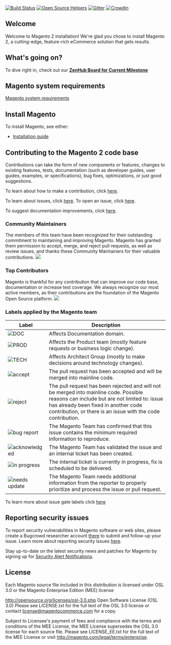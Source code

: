 [![Build Status](https://travis-ci.org/magento/magento2.svg?branch=2.3-develop)](https://travis-ci.org/magento/magento2)
[![Open Source Helpers](https://www.codetriage.com/magento/magento2/badges/users.svg)](https://www.codetriage.com/magento/magento2)
[![Gitter](https://badges.gitter.im/Join%20Chat.svg)](https://gitter.im/magento/magento2?utm_source=badge&utm_medium=badge&utm_campaign=pr-badge)
[![Crowdin](https://d322cqt584bo4o.cloudfront.net/magento-2/localized.png)](https://crowdin.com/project/magento-2)
<h2>Welcome</h2>
Welcome to Magento 2 installation! We're glad you chose to install Magento 2, a cutting-edge, feature-rich eCommerce solution that gets results.

## What's going on?
To dive right in, check out our **[ZenHub Board for Current Milestone](https://app.zenhub.com/workspace/o/magento-engcom/msi/boards?milestones=MSI%20Part%20II%232018-10-22&activeFilters=milestones&repos=91593797)**

## Magento system requirements
[Magento system requirements](http://devdocs.magento.com/guides/v2.3/install-gde/system-requirements2.html)

## Install Magento
To install Magento, see either:

*	[Installation guide](http://devdocs.magento.com/guides/v2.3/install-gde/bk-install-guide.html)

<h2>Contributing to the Magento 2 code base</h2>
Contributions can take the form of new components or features, changes to existing features, tests, documentation (such as developer guides, user guides, examples, or specifications), bug fixes, optimizations, or just good suggestions.

To learn about how to make a contribution, click [here][1].

To learn about issues, click [here][2]. To open an issue, click [here][3].

To suggest documentation improvements, click [here][4].

[1]: <http://devdocs.magento.com/guides/v2.3/contributor-guide/contributing.html>
[2]: <http://devdocs.magento.com/guides/v2.3/contributor-guide/contributing.html#report>
[3]: <https://github.com/magento/magento2/issues>
[4]: <http://devdocs.magento.com>

<h3>Community Maintainers</h3>
The members of this team have been recognized for their outstanding commitment to maintaining and improving Magento. Magento has granted them permission to accept, merge, and reject pull requests, as well as review issues, and thanks these Community Maintainers for their valuable contributions.

<a href="https://magento.com/magento-contributors#maintainers">
    <img src="https://raw.githubusercontent.com/wiki/magento/magento2/images/maintainers.png"/>
</a>

<h3>Top Contributors</h3>
Magento is thankful for any contribution that can improve our code base, documentation or increase test coverage. We always recognize our most active members, as their contributions are the foundation of the Magento Open Source platform.
<a href="https://magento.com/magento-contributors">
    <img src="https://raw.githubusercontent.com/wiki/magento/magento2/images/contributors.png"/>
</a>

<h3>Labels applied by the Magento team</h3>

| Label        | Description           | 
| ------------- |-------------|
| ![DOC](http://devdocs.magento.com/common/images/github_DOC.png) | Affects Documentation domain. |
| ![PROD](http://devdocs.magento.com/common/images/github_PROD.png) | Affects the Product team (mostly feature requests or business logic change). |
| ![TECH](http://devdocs.magento.com/common/images/github_TECH.png) | Affects Architect Group (mostly to make decisions around technology changes). |
| ![accept](http://devdocs.magento.com/common/images/github_accept.png) | The pull request has been accepted and will be merged into mainline code. |
| ![reject](http://devdocs.magento.com/common/images/github_reject.png) | The pull request has been rejected and will not be merged into mainline code. Possible reasons can include but are not limited to: issue has already been fixed in another code contribution, or there is an issue with the code contribution. |
| ![bug report](http://devdocs.magento.com/common/images/github_bug.png) | The Magento Team has confirmed that this issue contains the minimum required information to reproduce. |
| ![acknowledged](http://devdocs.magento.com/common/images/gitHub_acknowledged.png) | The Magento Team has validated the issue and an internal ticket has been created. |
| ![in progress](http://devdocs.magento.com/common/images/github_inProgress.png) | The internal ticket is currently in progress, fix is scheduled to be delivered. |
| ![needs update](http://devdocs.magento.com/common/images/github_needsUpdate.png) | The Magento Team needs additional information from the reporter to properly prioritize and process the issue or pull request. |

To learn more about issue gate labels click [here](https://github.com/magento/magento2/wiki/Magento-Issue-Gates)

<h2>Reporting security issues</h2>

To report security vulnerabilities in Magento software or web sites, please create a Bugcrowd researcher account <a href="https://bugcrowd.com/magento">there</a> to submit and follow-up your issue. Learn more about reporting security issues <a href="https://magento.com/security/reporting-magento-security-issue">here</a>.

Stay up-to-date on the latest security news and patches for Magento by signing up for <a href="https://magento.com/security/sign-up">Security Alert Notifications</a>.

<h2>License</h2>

Each Magento source file included in this distribution is licensed under OSL 3.0 or the Magento Enterprise Edition (MEE) license

http://opensource.org/licenses/osl-3.0.php  Open Software License (OSL 3.0)
Please see LICENSE.txt for the full text of the OSL 3.0 license or contact license@magentocommerce.com for a copy.

Subject to Licensee's payment of fees and compliance with the terms and conditions of the MEE License, the MEE License supersedes the OSL 3.0 license for each source file.
Please see LICENSE_EE.txt for the full text of the MEE License or visit http://magento.com/legal/terms/enterprise.

